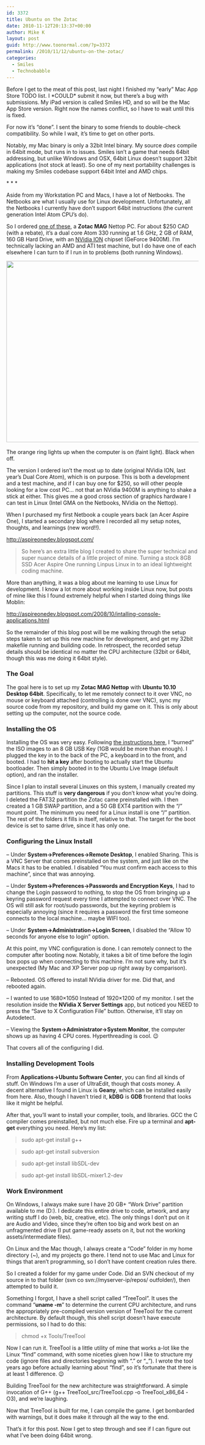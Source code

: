 ```yaml
---
id: 3372
title: Ubuntu on the Zotac
date: 2010-11-12T20:13:37+00:00
author: Mike K
layout: post
guid: http://www.toonormal.com/?p=3372
permalink: /2010/11/12/ubuntu-on-the-zotac/
categories:
  - Smiles
  - Technobabble
---
```

Before I get to the meat of this post, last night I finished my &#8220;early&#8221; Mac App Store TODO list. I \*COULD\* submit it now, but there&#8217;s a bug with submissions. My iPad version is called Smiles HD, and so will be the Mac App Store version. Right now the names conflict, so I have to wait until this is fixed.

For now it&#8217;s &#8220;done&#8221;. I sent the binary to some friends to double-check compatibility. So while I wait, it&#8217;s time to get on other ports.

Notably, my Mac binary is only a 32bit Intel binary. My source _does_ compile in 64bit mode, but runs in to issues. Smiles isn&#8217;t a game that needs 64bit addressing, but unlike Windows and OSX, 64bit Linux doesn&#8217;t support 32bit applications (not stock at least). So one of my next portability challenges is making my Smiles codebase support 64bit Intel and AMD chips.

\* \* *

Aside from my Workstation PC and Macs, I have a lot of Netbooks. The Netbooks are what I usually use for Linux development. Unfortunately, all the Netbooks I currently have don&#8217;t support 64bit instructions (the current generation Intel Atom CPU&#8217;s do).

So I ordered [one of these](http://www.zotacusa.com/zotac-mag-hd-nd01.html), a **Zotac MAG** Nettop PC. For about $250 CAD (with a rebate), it&#8217;s a dual core Atom 330 running at 1.6 GHz, 2 GB of RAM, 160 GB Hard Drive, with an [NVidia ION](http://en.wikipedia.org/wiki/Nvidia_Ion) chipset (GeForce 9400M). I&#8217;m technically lacking an AMD and ATI test machine, but I do have one of each elsewhere I can turn to if I run in to problems (both running Windows).

<div id="attachment_3373" style="max-width: 650px" class="wp-caption aligncenter">
  <a href="/wp-content/uploads/2010/11/maghd-nd01-u_image1.jpg"><img src="/wp-content/uploads/2010/11/maghd-nd01-u_image1-640x475.jpg" alt="" title="maghd-nd01-u_image1" width="640" height="475" class="size-large wp-image-3373" srcset="http://blog.toonormal.com/wp-content/uploads/2010/11/maghd-nd01-u_image1-640x475.jpg 640w, http://blog.toonormal.com/wp-content/uploads/2010/11/maghd-nd01-u_image1-450x334.jpg 450w" sizes="(max-width: 640px) 100vw, 640px" /></a>
  
  <p class="wp-caption-text">
    The orange ring lights up when the computer is on (faint light). Black when off.
  </p>
</div>

The version I ordered isn&#8217;t the most up to date (original NVidia ION, last year&#8217;s Dual Core Atom), which is on purpose. This is both a development and a test machine, and if I can buy one for $250, so will other people looking for a low cost PC&#8230; not that an NVidia 9400M is anything to shake a stick at either. This gives me a good cross section of graphics hardware I can test in Linux (Intel GMA on the Netbooks, NVidia on the Nettop).

When I purchased my first Netbook a couple years back (an Acer Aspire One), I started a secondary blog where I recorded all my setup notes, thoughts, and learnings (new word!!).

<http://aspireonedev.blogspot.com/>

> So here&#8217;s an extra little blog I created to share the super technical and super nuance details of a little project of mine. Turning a stock 8GB SSD Acer Aspire One running Linpus Linux in to an ideal lightweight coding machine.

More than anything, it was a blog about me learning to use Linux for development. I know a lot more about working inside Linux now, but posts of mine like this I found extremely helpful when I started doing things like Moblin:

<http://aspireonedev.blogspot.com/2008/10/intalling-console-applications.html>

So the remainder of this blog post will be me walking through the setup steps taken to set up this new machine for development, and get my 32bit makefile running and building code. In retrospect, the recorded setup details should be identical no matter the CPU architecture (32bit or 64bit, though this was me doing it 64bit style).

<!--more-->

### The Goal

The goal here is to set up my **Zotac MAG Nettop** with **Ubuntu 10.10 Desktop 64bit**. Specifically, to let me remotely connect to it over VNC, no mouse or keyboard attached (controlling is done over VNC), sync my source code from my repository, and build my game on it. This is only about setting up the computer, not the source code.

### Installing the OS

Installing the OS was very easy. Following [the instructions here](http://www.ubuntu.com/desktop/get-ubuntu/download), I &#8220;burned&#8221; the ISO images to an 8 GB USB Key (1GB would be more than enough). I plugged the key in to the back of the PC, a keyboard in to the front, and booted. I had to **hit a key** after booting to actually start the Ubuntu bootloader. Then simply booted in to the Ubuntu Live Image (default option), and ran the installer.

Since I plan to install several Linuxes on this system, I manually created my partitions. This stuff is **very dangerous** if you don&#8217;t know what you&#8217;re doing. I deleted the FAT32 partition the Zotac came preinstalled with. I then created a 1 GB SWAP partition, and a 50 GB EXT4 partition with the &#8220;/&#8221; mount point. The minimum you need for a Linux install is one &#8220;/&#8221; partition. The rest of the folders it fills in itself, relative to that. The target for the boot device is set to same drive, since it has only one.

### Configuring the Linux Install

&#8211; Under **System->Preferences->Remote Desktop**, I enabled Sharing. This is a VNC Server that comes preinstalled on the system, and just like on the Macs it has to be enabled. I disabled &#8220;You must confirm each access to this machine&#8221;, since that was annoying.

&#8211; Under **System->Preferences->Passwords and Encryption Keys**, I had to change the Login password to nothing, to stop the OS from bringing up a keyring password request every time I attempted to connect over VNC. The OS will still ask for root/sudo passwords, but the keyring problem is especially annoying (since it requires a password the first time someone connects to the local machine&#8230; maybe WIFI too).

&#8211; Under **System->Administration->Login Screen**, I disabled the &#8220;Allow 10 seconds for anyone else to login&#8221; option.

At this point, my VNC configuration is done. I can remotely connect to the computer after booting now. Notably, it takes a bit of time before the login box pops up when connecting to this machine. I&#8217;m not sure why, but it&#8217;s unexpected (My Mac and XP Server pop up right away by comparison).

&#8211; Rebooted. OS offered to install NVidia driver for me. Did that, and rebooted again.

&#8211; I wanted to use 1680&#215;1050 Instead of 1920&#215;1200 of my monitor. I set the resolution inside the **NVidia X Server Settings** app, but noticed you NEED to press the &#8220;Save to X Configuration File&#8221; button. Otherwise, it&#8217;ll stay on Autodetect.

&#8211; Viewing the **System->Administrator->System Monitor**, the computer shows up as having 4 CPU cores. Hyperthreading is cool. 😉

That covers all of the configuring I did.

### Installing Development Tools

From **Applications->Ubuntu Software Center**, you can find all kinds of stuff. On Windows I&#8217;m a user of UltraEdit, though that costs money. A decent alternative I found in Linux is **Geany**, which can be installed easily from here. Also, though I haven&#8217;t tried it, **kDBG** is **GDB** frontend that looks like it might be helpful.

After that, you&#8217;ll want to install your compiler, tools, and libraries. GCC the C compiler comes preinstalled, but not much else. Fire up a terminal and **apt-get** everything you need. Here&#8217;s my list:

> sudo apt-get install g++
  
> sudo apt-get install subversion
  
> sudo apt-get install libSDL-dev
  
> sudo apt-get install libSDL-mixer1.2-dev

### Work Environment

On Windows, I always make sure I have 20 GB+ &#8220;Work Drive&#8221; partition available to me (D:\). I dedicate this entire drive to code, artwork, and any writing stuff I do (web, biz, creative, etc). The only things I don&#8217;t put on it are Audio and Video, since they&#8217;re often too big and work best on an unfragmented drive (I put game-ready assets on it, but not the working assets/intermediate files).

On Linux and the Mac though, I always create a &#8220;Code&#8221; folder in my home directory (~), and my projects go there. I tend not to use Mac and Linux for things that aren&#8217;t programming, so I don&#8217;t have content creation rules there.

So I created a folder for my game under Code. Did an SVN checkout of my source in to that folder (svn co svn://myserver-ip/repos/ outfolder/), then attempted to build it.

Something I forgot, I have a shell script called &#8220;TreeTool&#8221;. It uses the command &#8220;**uname -m**&#8221; to determine the current CPU architecture, and runs the appropriately pre-compiled version version of TreeTool for the current architecture. By default though, this shell script doesn&#8217;t have execute permissions, so I had to do this:

> chmod +x Tools/TreeTool

Now I can run it. TreeTool is a little utility of mine that works a-lot like the Linux &#8220;find&#8221; command, with some niceties given how I like to structure my code (ignore files and directories beginning with &#8220;.&#8221; or &#8220;_&#8221;). I wrote the tool years ago before actually learning about &#8220;find&#8221;, so it&#8217;s fortunate that there is at least 1 difference. 😉

Building TreeTool for the new architecture was straightforward. A simple invocation of G++ (g++ TreeTool\_src/TreeTool.cpp -o TreeTool\_x86_64 -O3), and we&#8217;re laughing.

Now that TreeTool is built for me, I can compile the game. I get bombarded with warnings, but it does make it through all the way to the end.

That&#8217;s it for this post. Now I get to step through and see if I can figure out what I&#8217;ve been doing 64bit wrong.